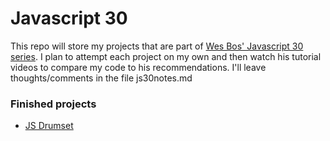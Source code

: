 # Javascript 30

This repo will store my projects that are part of [Wes Bos' Javascript 30 series](https://javascript30.com/). I plan to attempt each project on my own and then watch his tutorial videos to compare my code to his recommendations. I'll leave thoughts/comments in the file js30notes.md

### Finished projects
- [JS Drumset](http://codepen.io/dhcodes/full/rWZOrz)
